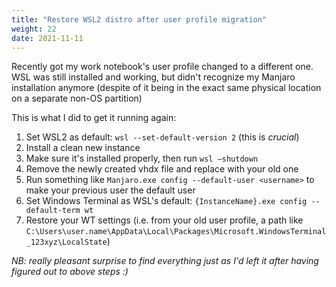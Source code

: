 ```yaml
---
title: "Restore WSL2 distro after user profile migration"
weight: 22
date: 2021-11-11
---
```


Recently got my work notebook's user profile changed to a different one. WSL was still installed and working, but didn't recognize my Manjaro installation anymore (despite of it being in the exact same physical location on a separate non-OS partition)

This is what I did to get it running again:

1. Set WSL2 as default: `wsl --set-default-version 2` (this is _crucial_)
2. Install a clean new instance
3. Make sure it's installed properly, then run `wsl —shutdown`
4. Remove the newly created vhdx file and replace with your old one
5. Run something like `Manjaro.exe config --default-user <username>` to make your previous user the default user
6. Set Windows Terminal as WSL's default: `{InstanceName}.exe config --default-term wt`
7. Restore your WT settings (i.e. from your old user profile, a path like `C:\Users\user.name\AppData\Local\Packages\Microsoft.WindowsTerminal_123xyz\LocalState`)

_NB: really pleasant surprise to find everything just as I'd left it after having figured out to above steps :)_